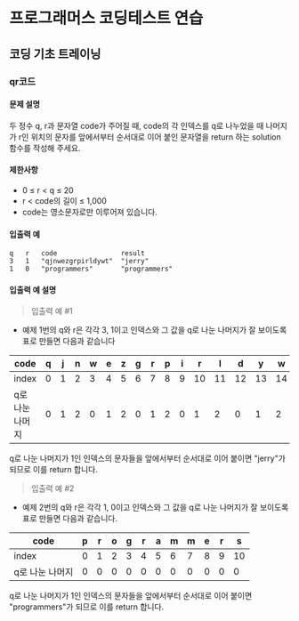 # 프로그래머스 코딩테스트 연습

## 코딩 기초 트레이닝

### qr코드

#### 문제 설명
두 정수 q, r과 문자열 code가 주어질 때, code의 각 인덱스를 q로 나누었을 때 나머지가 r인 위치의 문자를 앞에서부터 순서대로 이어 붙인 문자열을 return 하는 solution 함수를 작성해 주세요.

#### 제한사항
- 0 ≤ r < q ≤ 20
- r < code의 길이 ≤ 1,000
- code는 영소문자로만 이루어져 있습니다.

#### 입출력 예
```
q	r	code	            result
3	1	"qjnwezgrpirldywt"	"jerry"
1	0	"programmers"	    "programmers"
```

#### 입출력 예 설명
> 입출력 예 #1
- 예제 1번의 q와 r은 각각 3, 1이고 인덱스와 그 값을 q로 나눈 나머지가 잘 보이도록 표로 만들면 다음과 같습니다

| code              | q  | j  | n  | w  | e  | z  | g  | r  | p  | i  | r  | l  | d  | y  | w  | t  |
|-------------------|----|----|----|----|----|----|----|----|----|----|----|----|----|----|----|----|
| index             | 0  | 1  | 2  | 3  | 4  | 5  | 6  | 7  | 8  | 9  | 10 | 11 | 12 | 13 | 14 | 15 |
| q로 나눈 나머지   | 0  | 1  | 2  | 0  | 1  | 2  | 0  | 1  | 2  | 0  | 1  | 2  | 0  | 1  | 2  | 0  |

q로 나눈 나머지가 1인 인덱스의 문자들을 앞에서부터 순서대로 이어 붙이면 "jerry"가 되므로 이를 return 합니다.

> 입출력 예 #2
- 예제 2번의 q와 r은 각각 1, 0이고 인덱스와 그 값을 q로 나눈 나머지가 잘 보이도록 표로 만들면 다음과 같습니다.

| code              | p  | r  | o  | g  | r  | a  | m  | m  | e  | r  | s  |
|-------------------|----|----|----|----|----|----|----|----|----|----|----|
| index             | 0  | 1  | 2  | 3  | 4  | 5  | 6  | 7  | 8  | 9  | 10 |
| q로 나눈 나머지   | 0  | 0  | 0  | 0  | 0  | 0  | 0  | 0  | 0  | 0  | 0  |

q로 나눈 나머지가 1인 인덱스의 문자들을 앞에서부터 순서대로 이어 붙이면 "programmers"가 되므로 이를 return 합니다.